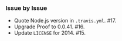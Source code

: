 ### Issue by Issue

 * Quote Node.js version in `.travis.yml`. #17.
 * Upgrade Proof to 0.0.41. #16.
 * Update `LICENSE` for 2014. #15.
